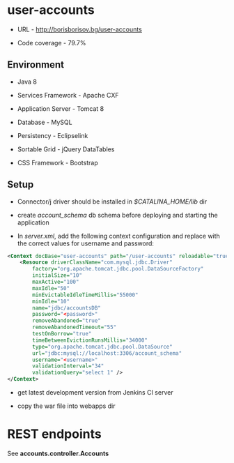 # user-accounts

* URL - http://borisborisov.bg/user-accounts

* Code coverage - 79.7%

Environment
-----------
* Java 8

* Services Framework - Apache CXF

* Application Server - Tomcat 8

* Database - MySQL

* Persistency - Eclipselink

* Sortable Grid - jQuery DataTables

* CSS Framework - Bootstrap

Setup
-----
* Connector/j driver should be installed in <i>$CATALINA_HOME/lib</i> dir

* create <i>account_schema</i> db schema before deploying and starting the application

* In <i>server.xml</i>, add the following context configuration and replace with the correct values for username and password:
```xml
<Context docBase="user-accounts" path="/user-accounts" reloadable="true" source="org.eclipse.jst.jee.server:user-accounts">
	<Resource driverClassName="com.mysql.jdbc.Driver"
		factory="org.apache.tomcat.jdbc.pool.DataSourceFactory"
		initialSize="10"
		maxActive="100"
		maxIdle="50"
		minEvictableIdleTimeMillis="55000"
		minIdle="10"
		name="jdbc/accountsDB"
		password="<password>"
		removeAbandoned="true"
		removeAbandonedTimeout="55"
		testOnBorrow="true"
		timeBetweenEvictionRunsMillis="34000"
		type="org.apache.tomcat.jdbc.pool.DataSource"
		url="jdbc:mysql://localhost:3306/account_schema"
		username="<username>"
		validationInterval="34"
		validationQuery="select 1" />
</Context>
```
* get latest development version from Jenkins CI server

* copy the war file into webapps dir

# REST endpoints
See <b>accounts.controller.Accounts</b>


